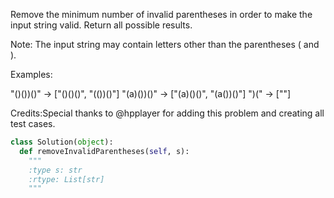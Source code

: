 
Remove the minimum number of invalid parentheses in order to make the input string valid. Return all possible results.

Note: The input string may contain letters other than the parentheses ( and ).



Examples:

"()())()" -> ["()()()", "(())()"]
"(a)())()" -> ["(a)()()", "(a())()"]
")(" -> [""]



Credits:Special thanks to @hpplayer for adding this problem and creating all test cases.


```python
class Solution(object):
  def removeInvalidParentheses(self, s):
    """
    :type s: str
    :rtype: List[str]
    """
```
